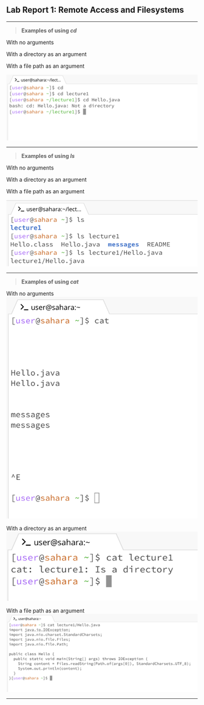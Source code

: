 ## Lab Report 1: Remote Access and Filesystems
---
> **Examples of using *cd***

With no arguments

With a directory as an argument

With a file path as an argument

![Image](cd_examples.png)

---
> **Examples of using *ls***

With no arguments

With a directory as an argument

With a file path as an argument

![Image](ls_examples.png)

---
> **Examples of using *cat***

With no arguments
![Image](cat_noarg.png)

With a directory as an argument
![Image](cat_dir.png)

With a file path as an argument
![Image](cat_file.png)

---
